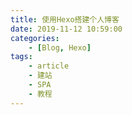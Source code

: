 ```yaml
---
title: 使用Hexo搭建个人博客
date: 2019-11-12 10:59:00
categories:
    - [Blog, Hexo]
tags:
    - article
    - 建站
    - SPA
    - 教程
---
```

